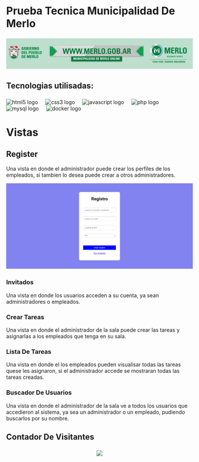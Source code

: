 <h1 align="left">Prueba Tecnica Municipalidad De Merlo</h1>

###
  ![Banner](https://github.com/Maximiliano17/Prueba_Tecnica_Municipalidad_Merlo/raw/master/bannerMunicipalidad.jpg)
###

<h2 align="left">Tecnologias utilisadas:</h2>

###

<div align="left">
  <img src="https://cdn.jsdelivr.net/gh/devicons/devicon/icons/html5/html5-original.svg" height="40" alt="html5 logo"  />
  <img width="12" />
  <img src="https://cdn.jsdelivr.net/gh/devicons/devicon/icons/css3/css3-original.svg" height="40" alt="css3 logo"  />
  <img width="12" />
  <img src="https://cdn.jsdelivr.net/gh/devicons/devicon/icons/javascript/javascript-original.svg" height="40" alt="javascript logo"  />
  <img width="12" />
  <img src="https://cdn.jsdelivr.net/gh/devicons/devicon/icons/php/php-original.svg" height="40" alt="php logo"  />
  <img width="12" />
  <img src="https://cdn.jsdelivr.net/gh/devicons/devicon/icons/mysql/mysql-original.svg" height="40" alt="mysql logo"  />
  <img width="12" />
  <img src="https://cdn.jsdelivr.net/gh/devicons/devicon/icons/docker/docker-original.svg" height="40" alt="docker logo"  />
</div>

###
<h1 align="left">Vistas</h1>

<h2 align="left">Register</h2>
<p align="left">
  Una vista en donde el administrador puede crear los perfiles de los empleados, si tambien lo desea puede crear a otros administradores.
</p>

 ![Banner](RegistroViewMuni.png)
 

<h3 align="left">Invitados</h3>
<p align="left">
  Una vista en donde los usuarios acceden a su cuenta, ya sean administradores o empleados.
</p>

<h3 align="left">Crear Tareas</h3>
<p align="left">
  Una vista en donde el administrador de la sala puede crear las tareas y asignarlas a los empleados que tenga en su sala.
</p>

<h3 align="left">Lista De Tareas</h3>
<p align="left">
  Una vista en donde el los empleados pueden visualisar todas las tareas quese les asignaron, si el administrador accede se mostraran todas las tareas creadas.
</p>

<h3 align="left">Buscador De Usuarios</h3>
<p align="left">
  Una vista en donde el administrador de la sala ve a todos los usuarios que accedieron al sistema, ya sea un administrador o un empleado, pudiendo buscarlos por su nombre. 
</p>

<h2 align="left">Contador De Visitantes</h2>

###

<div align="center">
  <img src="https://profile-counter.glitch.me/Maxidev/count.svg?"  />
</div>

###
